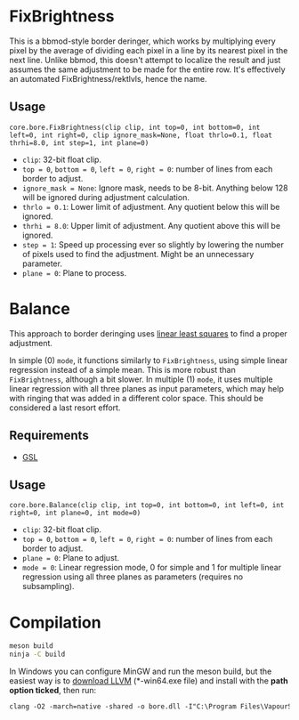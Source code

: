 # FixBrightness

This is a bbmod-style border deringer, which works by multiplying every pixel by the average of dividing each pixel in a line by its nearest pixel in the next line. Unlike bbmod, this doesn't attempt to localize the result and just assumes the same adjustment to be made for the entire row. It's effectively an automated FixBrightness/rektlvls, hence the name.

## Usage

```
core.bore.FixBrightness(clip clip, int top=0, int bottom=0, int left=0, int right=0, clip ignore_mask=None, float thrlo=0.1, float thrhi=8.0, int step=1, int plane=0)
```

* `clip`: 32-bit float clip.
* `top = 0`, `bottom = 0`, `left = 0`, `right = 0`: number of lines from each border to adjust.
* `ignore_mask = None`: Ignore mask, needs to be 8-bit. Anything below 128 will be ignored during adjustment calculation.
* `thrlo = 0.1`: Lower limit of adjustment. Any quotient below this will be ignored.
* `thrhi = 8.0`: Upper limit of adjustment. Any quotient above this will be ignored.
* `step = 1`: Speed up processing ever so slightly by lowering the number of pixels used to find the adjustment. Might be an unnecessary parameter.
* `plane = 0`: Plane to process.

# Balance

This approach to border deringing uses [linear least squares](https://www.gnu.org/software/gsl/doc/html/lls.html) to find a proper adjustment. 

In simple (0) `mode`, it functions similarly to `FixBrightness`, using simple linear regression instead of a simple mean. This is more robust than `FixBrightness`, although a bit slower.
In multiple (1) `mode`, it uses multiple linear regression with all three planes as input parameters, which may help with ringing that was added in a different color space. This should be considered a last resort effort. 

## Requirements
* [GSL](https://www.gnu.org/software/gsl/)

## Usage

```
core.bore.Balance(clip clip, int top=0, int bottom=0, int left=0, int right=0, int plane=0, int mode=0)
```

* `clip`: 32-bit float clip.
* `top = 0`, `bottom = 0`, `left = 0`, `right = 0`: number of lines from each border to adjust.
* `plane = 0`: Plane to adjust.
* `mode = 0`: Linear regression mode, 0 for simple and 1 for multiple linear regression using all three planes as parameters (requires no subsampling).

# Compilation

```sh 
meson build
ninja -C build 
```

In Windows you can configure MinGW and run the meson build, but the easiest way is to [download LLVM](https://github.com/llvm/llvm-project/releases) (*-win64.exe file) and install with the **path option ticked**, then run:

```ps
clang -O2 -march=native -shared -o bore.dll -I"C:\Program Files\VapourSynth\sdk\include" src\bore.c
```
